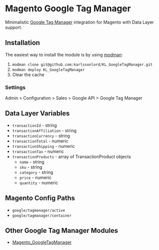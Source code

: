 # Magento Google Tag Manager

Minimalistic [Google Tag Manager](https://www.google.com/tagmanager/) integration for Magento with Data Layer support.


## Installation

The easiest way to install the module is by using [modman](https://github.com/karlssonlord/modman):

1. `modman clone git@github.com:karlssonlord/KL_GoogleTagManager.git`
2. `modman deploy KL_GoogleTagManager`
3. Clear the cache

### Settings

Admin > Configuration > Sales > Google API > Google Tag Manager


## Data Layer Variables

* `transactionId` - string
* `transactionAffiliation` - string
* `transactionCurrency` - string
* `transactionTotal` - numeric
* `transactionShipping` - numeric
* `transactionTax` - numeric
* `transactionProducts` - array of TransactionProduct objects
    * `name` - string
    * `sku` - string
    * `category` - string
    * `price` - numeric
    * `quantity` - numeric


## Magento Config Paths

* `google/tagmanager/active`
* `google/tagmanager/container`


## Other Google Tag Manager Modules

* [Magento_GoogleTagManager](https://github.com/CVM/Magento_GoogleTagManager)